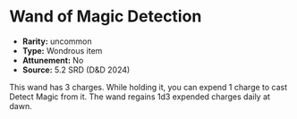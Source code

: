 
# Wand of Magic Detection

* **Rarity:** uncommon
* **Type:** Wondrous item
* **Attunement:** No
* **Source:** 5.2 SRD (D&D 2024)


This wand has 3 charges. While holding it, you can expend 1 charge to cast Detect Magic from it. The wand regains 1d3 expended charges daily at dawn.
